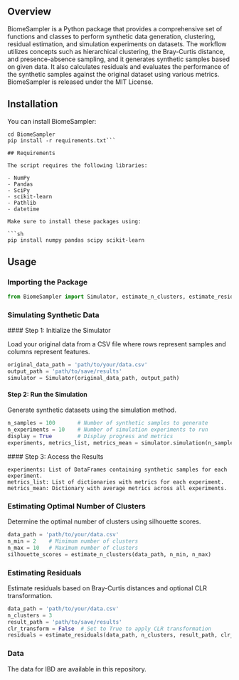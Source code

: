 ## Overview

BiomeSampler is a Python package that provides a comprehensive set of functions and classes to perform synthetic data generation, clustering, residual estimation, and simulation experiments on datasets. The workflow utilizes concepts such as hierarchical clustering, the Bray-Curtis distance, and presence-absence sampling, and it generates synthetic samples based on given data. It also calculates residuals and evaluates the performance of the synthetic samples against the original dataset using various metrics. BiomeSampler is released under the MIT License.

## Installation

You can install BiomeSampler:

```git clone https://github.com/PierreHouedry/BiomeSampler.git
cd BiomeSampler
pip install -r requirements.txt```

## Requirements

The script requires the following libraries:

- NumPy
- Pandas
- SciPy
- scikit-learn
- Pathlib
- datetime

Make sure to install these packages using:

```sh
pip install numpy pandas scipy scikit-learn
```

## Usage

### Importing the Package

```python
from BiomeSampler import Simulator, estimate_n_clusters, estimate_residuals
```

### Simulating Synthetic Data
#### Step 1: Initialize the Simulator

Load your original data from a CSV file where rows represent samples and columns represent features.

```python
original_data_path = 'path/to/your/data.csv'
output_path = 'path/to/save/results'
simulator = Simulator(original_data_path, output_path)
```

#### Step 2: Run the Simulation

Generate synthetic datasets using the simulation method.

```python
n_samples = 100       # Number of synthetic samples to generate
n_experiments = 10    # Number of simulation experiments to run
display = True        # Display progress and metrics
experiments, metrics_list, metrics_mean = simulator.simulation(n_samples, n_experiments, display)
```

#### Step 3: Access the Results

    experiments: List of DataFrames containing synthetic samples for each experiment.
    metrics_list: List of dictionaries with metrics for each experiment.
    metrics_mean: Dictionary with average metrics across all experiments.

### Estimating Optimal Number of Clusters
Determine the optimal number of clusters using silhouette scores.

```python
data_path = 'path/to/your/data.csv'
n_min = 2    # Minimum number of clusters
n_max = 10   # Maximum number of clusters
silhouette_scores = estimate_n_clusters(data_path, n_min, n_max)
```

### Estimating Residuals

Estimate residuals based on Bray-Curtis distances and optional CLR transformation.

```python
data_path = 'path/to/your/data.csv'
n_clusters = 3
result_path = 'path/to/save/results'
clr_transform = False  # Set to True to apply CLR transformation
residuals = estimate_residuals(data_path, n_clusters, result_path, clr_transform)
```

### Data
The data for IBD are available in this repository.

